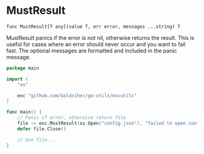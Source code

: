 # MustResult

`func MustResult[T any](value T, err error, messages ...string) T`

MustResult panics if the error is not nil, otherwise returns the result. This is useful for cases where an error should never occur and you want to fail fast. The optional messages are formatted and included in the panic message.

```go
package main

import (
	"os"

	exc "github.com/Goldziher/go-utils/excutils"
)

func main() {
	// Panic if error, otherwise return file
	file := exc.MustResult(os.Open("config.json"), "failed to open config")
	defer file.Close()

	// Use file...
}
```
